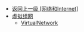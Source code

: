 - [返回上一级 [网络和Internet]](zh-CN/EdgeLinkStudio/工程管理/工程配置/系统设置/网络和Internet/)
- [虚拟组网](zh-CN/EdgeLinkStudio/工程管理/工程配置/系统设置/网络和Internet/虚拟组网/)
  - [VirtualNetwork](zh-CN/EdgeLinkStudio/工程管理/工程配置/系统设置/网络和Internet/虚拟组网/VirtualNetwork.md)
